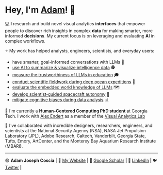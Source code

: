 # Hey, I'm [Adam](https://adamcoscia.com)! 👋 

💻 I research and build novel visual analytics **interfaces** that empower people to discover rich insights in complex **data** for making smarter, more informed **decisions**. My current focus is on leveraging and evaluating **AI** in complex workflows.

⭐ My work has helped analysts, engineers, scientists, and everyday users:
- have smarter, goal-informed conversations with LLMs 🤖
- [use AI to summarize & visualize intelligence data](https://adamcoscia.com/papers/vispile/) 🕵️
- [measure the trustworthiness of LLMs in education](https://adamcoscia.com/papers/iscore/) 🎓
- [conduct scientific fieldwork during deep ocean expeditions](https://adamcoscia.com/papers/deepsee/) 🌊
- [evaluate the embedded world knowledge of LLMs](https://adamcoscia.com/papers/knowledgevis/) 🗺️
- [develop scientist-guided spacecraft autonomy](https://adamcoscia.com/papers/rerank/) 🚀
- [mitigate cognitive biases during data analysis](https://adamcoscia.com/papers/lumos/) 📊

🌱 I'm currently a **Human-Centered Computing PhD student** at Georgia Tech. I work with [Alex Endert](https://va.gatech.edu/endert/) as a member of the [Visual Analytics Lab](https://gtvalab.github.io/)

💞️ I've collaborated with incredible designers, researchers, engineers, and scientists at the National Security Agency (NSA), NASA Jet Propulsion Laboratory (JPL), Adobe Research, Caltech, Vanderbilt, Georgia State, Tufts, Emory, ArtCenter, and the Monterey Bay Aquarium Research Institute (MBARI).

---

😄 **Adam Joseph Coscia** | 🪪 [My Website](https://adamcoscia.com) | 📜 [Google Scholar](https://scholar.google.com/citations?hl=en&user=diVuti8AAAAJ) | 🤝 [LinkedIn](https://www.linkedin.com/in/adam-coscia/) | 🐦 [Twitter](https://twitter.com/AdamCoscia) |

